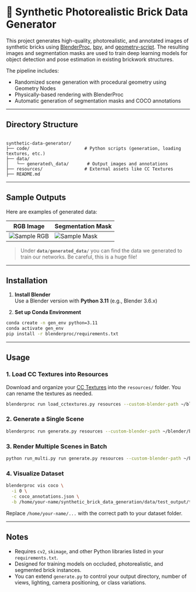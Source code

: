 # 🧱 Synthetic Photorealistic Brick Data Generator

This project generates high-quality, photorealistic, and annotated images of synthetic bricks using [BlenderProc](https://github.com/DLR-RM/BlenderProc), [bpy](https://pypi.org/project/bpy/), and [geometry-script](https://github.com/carson-katri/geometry-script). The resulting images and segmentation masks are used to train deep learning models for object detection and pose estimation in existing brickwork structures.

The pipeline includes:
- Randomized scene generation with procedural geometry using Geometry Nodes
- Physically-based rendering with BlenderProc
- Automatic generation of segmentation masks and COCO annotations

---

## Directory Structure

```

synthetic-data-generator/
├── code/                     # Python scripts (generation, loading textures, etc.)
├── data/
│   └── generated\_data/       # Output images and annotations
├── resources/                # External assets like CC Textures
├── README.md

````

---

## Sample Outputs

Here are examples of generated data:

| RGB Image | Segmentation Mask |
|----------|-------------------|
| ![Sample RGB](data/generated_data/sample_rgb.png) | ![Sample Mask](data/generated_data/sample_mask.png) |

> Under **`data/generated_data/`** you can find the data we generated to train our networks. Be careful, this is a huge file!

---

## Installation

1. **Install Blender**  
   Use a Blender version with **Python 3.11** (e.g., Blender 3.6.x)

2. **Set up Conda Environment**

```bash
conda create -n gen_env python=3.11
conda activate gen_env
pip install -r blenderproc/requirements.txt
````

---

## Usage

### 1. Load CC Textures into Resources

Download and organize your [CC Textures](https://cc0textures.com/) into the `resources/` folder. You can rename the textures as needed.

```bash
blenderproc run load_cctextures.py resources --custom-blender-path ~/blender/blender-3.6.x-linux-x64
```

### 2. Generate a Single Scene

```bash
blenderproc run generate.py resources --custom-blender-path ~/blender/blender-3.6.x-linux-x64
```

### 3. Render Multiple Scenes in Batch

```bash
python run_multi.py run generate.py resources --custom-blender-path ~/blender/blender-3.6.x-linux-x64
```

### 4. Visualize Dataset

```bash
blenderproc vis coco \
  -i 0 \
  -c coco_annotations.json \
  -b /home/your-name/synthetic_brick_data_generation/data/test_output/train_pbr/000000
```

Replace `/home/your-name/...` with the correct path to your dataset folder.

---

## Notes

* Requires `cv2`, `skimage`, and other Python libraries listed in your `requirements.txt`.
* Designed for training models on occluded, photorealistic, and segmented brick instances.
* You can extend `generate.py` to control your output directory, number of views, lighting, camera positioning, or class variations.

